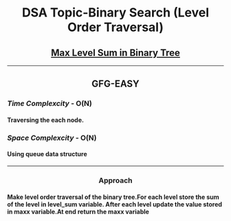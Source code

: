 <h1 align="center">DSA Topic-Binary Search (Level Order Traversal)</h1>
<h2 align="center"><a href="https://practice.geeksforgeeks.org/problems/max-level-sum-in-binary-tree/1">Max Level Sum in Binary Tree</a></h2>
<hr>
<h2 align="center">GFG-EASY</h2>
<h3><em>Time Complexcity - </em><strong>O(N)</strong></h3>
<h4>Traversing the each node.</h4>
<h3><em>Space Complexcity - </em><strong>O(N)</strong></h3>
<h4>Using queue data structure</h4>
<hr>
<h3 align="center">Approach</h3>
<h4>Make level order traversal of the binary tree.For each level store the sum of the level in level_sum variable.
After each level update the value stored in maxx variable.At end return the maxx variable</h4>
